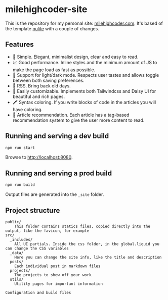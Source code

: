 # milehighcoder-site

This is the repository for my personal site: [milehighcoder.com](https://www.milehighcoder.com). It's based of the template [nulite](https://github.com/codingpotions/nulite) with a couple of changes.

## Features

- 🧐 Simple. Elegant, minimalist design, clear and easy to read.
- 📈 Good performance. Inline styles and the minimum amount of JS to make the page load as fast as possible.
- 🌙 Support for light/dark mode. Respects user tastes and allows toggle between both saving preferences.
- 📡 RSS. Bring back old days.
- 🎨 Easily customizable. Implements both Tailwindcss and Daisy UI for beautiful and rich pages.
- 🖍️ Syntax coloring. If you write blocks of code in the articles you will have coloring.
- 📝 Article recommendation. Each article has a tag-based recommendation system to give the user more content to read.

## Running and serving a dev build

```sh
npm run start
```

Browse to [http://localhost:8080](http://localhost:8080).

## Running and serving a prod build

```sh
npm run build
```

Output files are generated into the `_site` folder.

## Project structure

```
public/
    This folder contains statics files, copied directly into the output, like the favicon, for example
src/
  _includes/
    All UI partials. Inside the css folder, in the global.liquid you can change the CSS variables
  _data/
    Here you can change the site info, like the title and description
  posts/
    Each individual post in markdown files
  projects/
    The projects to show off your work
  utils/
    Utility pages for important information

Configuration and build files
```
